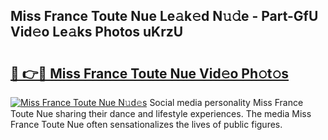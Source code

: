 ## Miss France Toute Nue Le𝚊k𝚎d N𝚞𝚍e - Part-GfU Vid𝚎o Le𝚊ks Photos uKrzU

# <h2><a href="http://fbah74b.evod.top/?m=Miss+France+Toute+Nue">🔗 👉🔴 Miss France Toute Nue Vid𝚎o Ph𝚘t𝚘s</a></h2>

[![Miss France Toute Nue N𝚞d𝚎s](https://i.imgur.com/8V9OHl7.gif)](http://fbah74b.evod.top/?m=Miss+France+Toute+Nue)
Social media personality Miss France Toute Nue sharing their dance and lifestyle experiences. The media Miss France Toute Nue often sensationalizes the lives of public figures. 
